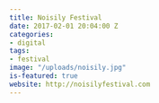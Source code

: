 ```yaml
---
title: Noisily Festival
date: 2017-02-01 20:04:00 Z
categories:
- digital
tags:
- festival
image: "/uploads/noisily.jpg"
is-featured: true
website: http://noisilyfestival.com
---
```


